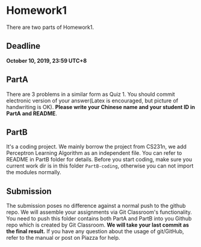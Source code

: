 
# Homework1



There are two parts of Homework1. 

## Deadline
**October 10, 2019, 23:59 UTC+8**

 ## PartA 
 There are 3 problems in a similar form as Quiz 1. 
 You should commit electronic version of your answer(Latex is encouraged, but picture of handwriting is OK). 
 **Please write your Chinese name and your student ID in PartA and README**.


 
## PartB 
It's a coding project. We mainly borrow the project from CS231n, we add Perceptron Learning Algorithm as an independent file. You can refer to README in PartB folder for details. 
Before you start coding, make sure you current work dir is in this folder `PartB-coding`, otherwise you can not import the modules normally.

## Submission

The submission poses no difference against a normal push to the github repo. We will assemble your assignments via Git Classroom's functionality. 
You need to push this folder contains both PartA and PartB into you Github repo which is created by Git Classroom. **We will take your last commit as the final result.**
If you have any question about the usage of git/GitHub, refer to the manual or post on Piazza for help.
